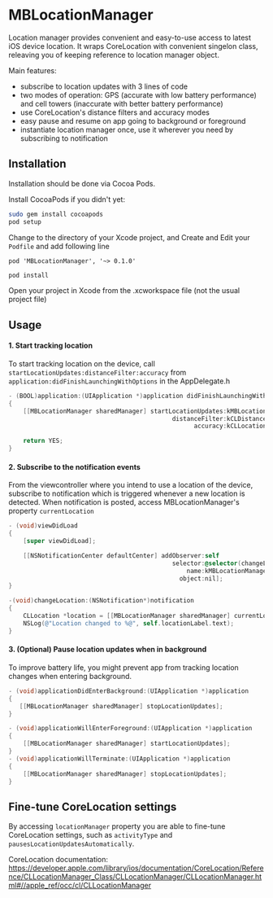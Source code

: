 MBLocationManager
=================

Location manager provides convenient and easy-to-use access to latest iOS device location. It wraps CoreLocation
with convenient singelon class, releaving you of keeping reference to location manager object.

Main features:
* subscribe to location updates with 3 lines of code
* two modes of operation: GPS (accurate with low battery performance) and cell towers (inaccurate with better battery performance)
* use CoreLocation's distance filters and accuracy modes
* easy pause and resume on app going to background or foreground
* instantiate location manager once, use it wherever you need by subscribing to notification


## Installation
Installation should be done via Cocoa Pods. 

Install CocoaPods if you didn't yet:
```bash
sudo gem install cocoapods
pod setup
```

Change to the directory of your Xcode project, and Create and Edit your ``Podfile`` and add following line
```
pod 'MBLocationManager', '~> 0.1.0'
```

```bash
pod install
```

Open your project in Xcode from the .xcworkspace file (not the usual project file)


## Usage


#### 1. Start tracking location 
To start tracking location on the device, call ``startLocationUpdates:distanceFilter:accuracy`` from 
``application:didFinishLaunchingWithOptions`` in the AppDelegate.h

```objectivec
- (BOOL)application:(UIApplication *)application didFinishLaunchingWithOptions:(NSDictionary *)launchOptions
{
    [[MBLocationManager sharedManager] startLocationUpdates:kMBLocationManagerModeStandard
                                             distanceFilter:kCLDistanceFilterNone
                                                   accuracy:kCLLocationAccuracyThreeKilometers];

    return YES;
}
```

#### 2. Subscribe to the notification events
From the viewcontroller where you intend to use a location of the device, subscribe to notification 
which is triggered whenever a new location is detected. When notification is posted, access 
MBLocationManager's property ``currentLocation``

```objectivec
- (void)viewDidLoad
{
    [super viewDidLoad];

    [[NSNotificationCenter defaultCenter] addObserver:self
                                             selector:@selector(changeLocation:)
                                                 name:kMBLocationManagerNotificationLocationUpdatedName
                                               object:nil];
}

-(void)changeLocation:(NSNotification*)notification
{
    CLLocation *location = [[MBLocationManager sharedManager] currentLocation];
    NSLog(@"Location changed to %@", self.locationLabel.text);
}
```

#### 3. (Optional) Pause location updates when in background
To improve battery life, you might prevent app from tracking location changes when
entering background.

```objectivec
- (void)applicationDidEnterBackground:(UIApplication *)application
{
   [[MBLocationManager sharedManager] stopLocationUpdates];
}

- (void)applicationWillEnterForeground:(UIApplication *)application
{
    [[MBLocationManager sharedManager] startLocationUpdates];
}
- (void)applicationWillTerminate:(UIApplication *)application
{
    [[MBLocationManager sharedManager] stopLocationUpdates];
}
```

## Fine-tune CoreLocation settings
By accessing ``locationManager`` property you are able to fine-tune CoreLocation settings, such as
``activityType`` and ``pausesLocationUpdatesAutomatically``. 

CoreLocation documentation:
https://developer.apple.com/library/ios/documentation/CoreLocation/Reference/CLLocationManager_Class/CLLocationManager/CLLocationManager.html#//apple_ref/occ/cl/CLLocationManager
